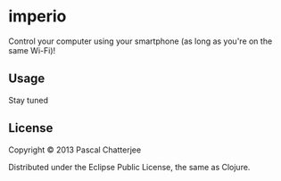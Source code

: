 # imperio

Control your computer using your smartphone (as long as you're on the same Wi-Fi)!

## Usage

Stay tuned

## License

Copyright © 2013 Pascal Chatterjee

Distributed under the Eclipse Public License, the same as Clojure.
